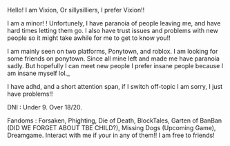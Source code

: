 Hello! I am Vixion, Or sillysilliers, I prefer Vixion!!

I am a minor! ! Unfortunely, I have paranoia of people leaving me, and have hard times letting them go. I also have trust issues and problems with new people so it might take awhile for me to get to know you!!

I am mainly seen on two platforms, Ponytown, and roblox. I am looking for some friends on ponytown. Since all mine left and made me have paranoia sadly. But hopefully I can meet new people I prefer insane people because I am insane myself lol._

I have adhd, and a short attention span, if I switch off-topic I am sorry, I just have problems!!


DNI : Under 9. Over 18/20. 

Fandoms : Forsaken, Phighting, Die of Death, BlockTales, Garten of BanBan (DID WE FORGET ABOUT TBE CHILD?), Missing Dogs (Upcoming Game), Dreamgame. Interact with me if your in any of them!! I am free to friends!
